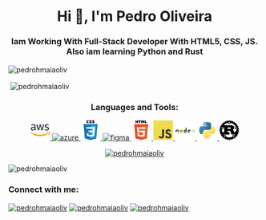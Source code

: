 <h1 align="center">Hi 👋, I'm Pedro Oliveira</h1>
<h3 align="center">Iam Working With Full-Stack Developer With HTML5, CSS, JS. Also iam learning Python and Rust</h3>



<p><img align="center" src="https://github-readme-stats.vercel.app/api/top-langs?username=pedrohmaiaoliv&show_icons=true&theme=tokyonight&locale=en&layout=compact" alt="pedrohmaiaoliv" /></p>

<p>&nbsp;<img align="center" src="https://github-readme-stats.vercel.app/api?username=pedrohmaiaoliv&show_icons=true&theme=tokyonight&locale=en" alt="pedrohmaiaoliv" /></p>

<h3 align="center">Languages and Tools:</h3>
<p align="center"> <a href="https://aws.amazon.com" target="_blank" rel="noreferrer"> <img src="https://raw.githubusercontent.com/devicons/devicon/master/icons/amazonwebservices/amazonwebservices-original-wordmark.svg" alt="aws" width="40" height="40"/> </a> <a href="https://azure.microsoft.com/en-in/" target="_blank" rel="noreferrer"> <img src="https://www.vectorlogo.zone/logos/microsoft_azure/microsoft_azure-icon.svg" alt="azure" width="40" height="40"/> </a> <a href="https://www.w3schools.com/css/" target="_blank" rel="noreferrer"> <img src="https://raw.githubusercontent.com/devicons/devicon/master/icons/css3/css3-original-wordmark.svg" alt="css3" width="40" height="40"/> </a> <a href="https://www.figma.com/" target="_blank" rel="noreferrer"> <img src="https://www.vectorlogo.zone/logos/figma/figma-icon.svg" alt="figma" width="40" height="40"/> </a> <a href="https://www.w3.org/html/" target="_blank" rel="noreferrer"> <img src="https://raw.githubusercontent.com/devicons/devicon/master/icons/html5/html5-original-wordmark.svg" alt="html5" width="40" height="40"/> </a> <a href="https://developer.mozilla.org/en-US/docs/Web/JavaScript" target="_blank" rel="noreferrer"> <img src="https://raw.githubusercontent.com/devicons/devicon/master/icons/javascript/javascript-original.svg" alt="javascript" width="40" height="40"/> </a> <a href="https://nodejs.org" target="_blank" rel="noreferrer"> <img src="https://raw.githubusercontent.com/devicons/devicon/master/icons/nodejs/nodejs-original-wordmark.svg" alt="nodejs" width="40" height="40"/> </a> <a href="https://www.python.org" target="_blank" rel="noreferrer"> <img src="https://raw.githubusercontent.com/devicons/devicon/master/icons/python/python-original.svg" alt="python" width="40" height="40"/> </a> <a href="https://www.rust-lang.org" target="_blank" rel="noreferrer"> <img src="https://raw.githubusercontent.com/devicons/devicon/master/icons/rust/rust-plain.svg" alt="rust" width="40" height="40"/> </a> </p>

<p align="center"> <a href="https://github.com/ryo-ma/github-profile-trophy"><img src="https://github-profile-trophy.vercel.app/?username=pedrohmaiaoliv" alt="pedrohmaiaoliv" /></a> </p>

<p align="left"> <img src="https://komarev.com/ghpvc/?username=pedrohmaiaoliv&label=Profile%20views&color=cab112&style=plastic" alt="pedrohmaiaoliv" /> </p>


<h3 align="left">Connect with me:</h3>
<p align="left">
<a href="https://codepen.io/pedrohmaiaoliv" target="blank"><img align="center" src="https://raw.githubusercontent.com/rahuldkjain/github-profile-readme-generator/master/src/images/icons/Social/codepen.svg" alt="pedrohmaiaoliv" height="30" width="40" /></a>
<a href="https://linkedin.com/in/pedrohmaiaoliv" target="blank"><img align="center" src="https://raw.githubusercontent.com/rahuldkjain/github-profile-readme-generator/master/src/images/icons/Social/linked-in-alt.svg" alt="pedrohmaiaoliv" height="30" width="40" /></a>
<a href="https://instagram.com/pedrohmaiaoliv" target="blank"><img align="center" src="https://raw.githubusercontent.com/rahuldkjain/github-profile-readme-generator/master/src/images/icons/Social/instagram.svg" alt="pedrohmaiaoliv" height="30" width="40" /></a>
</p>

